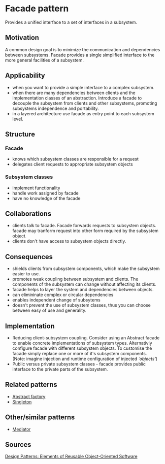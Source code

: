 # Facade pattern

Provides a unified interface to a set of interfaces in a subsystem. 

## Motivation

A common design goal is to minimize the communication and dependencies between subsystems. Facade provides a single simplified interface to the more general facilities of a subsystem.

## Applicability

* when you want to provide a simple interface to a complex subsystem.
* when there are many dependencies between clients and the implementation classes of an abstraction. Introduce a facade to decouple the subsystem from clients and other subsystems, promoting subsystems independence and portability.
* in a layered architecture use facade as entry point to each subsystem level.

## Structure

### Facade

* knows which subsystem classes are responsible for a request
* delegates client requests to appropriate subsystem objects

### Subsystem classes

* implement functionality
* handle work assigned by facade
* have no knowledge of the facade


## Collaborations

* clients talk to facade. Facade forwards requests to subsystem objects. facade may tranform request into other form required by the subsystem object.
* clients don't have access to subsystem objects directly.

## Consequences

* shields clients from subsystem components, which make the subsystem easier to use.
* promotes weak coupling between subsystem and clients. The components of the subsystem can change without affecting its clients.
* facade helps to layer the system and dependencies between objects.
* can elimininate complex or circular dependencies
* enables independent change of subsytems
* doesn't prevent the use of subsystem classes, thus you can choose between easy of use and generality.

## Implementation

* Reducing client-subsystem coupling. Consider using an Abstract facade to enable concrete implementations of subsystem types. Alternativly configure facade with different subsystem objects. To customise the facade simply replace one or more of it's subsystem components. (Note: imagine injection and runtime configuration of injected *'objects'*)
* Public versus private subsystem classes - facade provides public interface to the private parts of the subsystem.

## Related patterns

* [Abstract factory](https://en.wikipedia.org/wiki/Abstract_factory_pattern)
* [Singleton](https://en.wikipedia.org/wiki/Singleton_pattern)

## Other/similar patterns

* [Mediator](https://en.wikipedia.org/wiki/Mediator_pattern)

## Sources

[Design Patterns: Elements of Reusable Object-Oriented Software](https://www.goodreads.com/book/show/85009.Design_Patterns)

